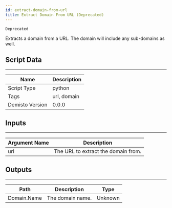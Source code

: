 ```yaml
---
id: extract-domain-from-url
title: Extract Domain From URL (Deprecated)
---
```


`Deprecated`

Extracts a domain from a URL. The domain will include any sub-domains as well.

## Script Data
---

| **Name** | **Description** |
| --- | --- |
| Script Type | python |
| Tags | url, domain |
| Demisto Version | 0.0.0 |

## Inputs
---

| **Argument Name** | **Description** |
| --- | --- |
| url | The URL to extract the domain from. |

## Outputs
---

| **Path** | **Description** | **Type** |
| --- | --- | --- |
| Domain.Name | The domain name. | Unknown |
